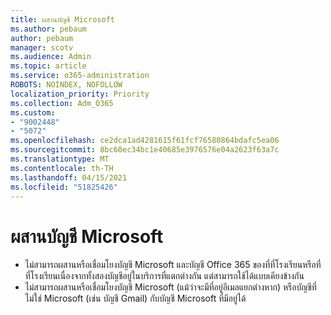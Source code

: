 ```yaml
---
title: ผสานบัญชี Microsoft
ms.author: pebaum
author: pebaum
manager: scotv
ms.audience: Admin
ms.topic: article
ms.service: o365-administration
ROBOTS: NOINDEX, NOFOLLOW
localization_priority: Priority
ms.collection: Adm_O365
ms.custom:
- "9002448"
- "5072"
ms.openlocfilehash: ce2dca1ad4281615f61fcf76580864bdafc5ea06
ms.sourcegitcommit: 8bc60ec34bc1e40685e3976576e04a2623f63a7c
ms.translationtype: MT
ms.contentlocale: th-TH
ms.lasthandoff: 04/15/2021
ms.locfileid: "51825426"
---
```

# <a name="merge-microsoft-accounts"></a>ผสานบัญชี Microsoft

- ไม่สามารถผสานหรือเชื่อมโยงบัญชี Microsoft และบัญชี Office 365 ของที่ที่โรงเรียนหรือที่ที่โรงเรียนเนื่องจากทั้งสองบัญชีอยู่ในบริการที่แตกต่างกัน แต่สามารถใช้ได้แบบเคียงข้างกัน
- ไม่สามารถผสานหรือเชื่อมโยงบัญชี Microsoft (แม้ว่าจะมีที่อยู่อีเมลแยกต่างหาก) หรือบัญชีที่ไม่ใช่ Microsoft (เช่น บัญชี Gmail) กับบัญชี Microsoft ที่มีอยู่ได้
